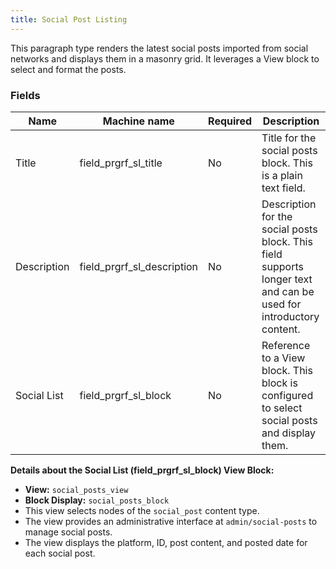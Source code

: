 ```yaml
---
title: Social Post Listing
---
```


This paragraph type renders the latest social posts imported from social networks and displays them in a masonry grid. It leverages a View block to select and format the posts.

### Fields

| Name          | Machine name            | Required | Description                                                                                                    |
|---------------|-------------------------|----------|----------------------------------------------------------------------------------------------------------------|
| Title         | field_prgrf_sl_title    | No       | Title for the social posts block.  This is a plain text field.                                              |
| Description   | field_prgrf_sl_description| No       | Description for the social posts block.  This field supports longer text and can be used for introductory content. |
| Social List   | field_prgrf_sl_block      | No       | Reference to a View block.  This block is configured to select social posts and display them.                   |

**Details about the Social List (field_prgrf_sl_block) View Block:**

*   **View:** `social_posts_view`
*   **Block Display:** `social_posts_block`
*   This view selects nodes of the `social_post` content type.
*   The view provides an administrative interface at `admin/social-posts` to manage social posts.
*   The view displays the platform, ID, post content, and posted date for each social post.
